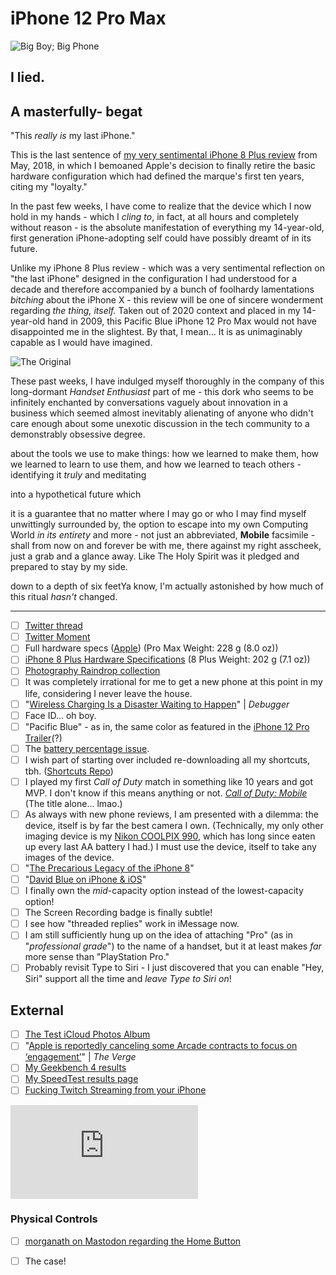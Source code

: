 # iPhone 12 Pro Max

![Big Boy; Big Phone](https://i.snap.as/KtqMF5Ky.jpg)

## I lied.

##  A masterfully- begat 

"This *really is* my last iPhone."

This is the last sentence of [my very sentimental iPhone 8 Plus review](https://bilge.world/iphone-8-plus-review) from May, 2018, in which I bemoaned Apple's decision to finally retire the basic hardware configuration which had defined the marque's first ten years, citing my "loyalty." 

In the past few weeks, I have come to realize that the device which I now hold in my hands - which I *cling to*, in fact, at all hours and completely without reason - is the absolute manifestation of everything my 14-year-old, first generation iPhone-adopting self could have possibly dreamt of in its future.

Unlike my iPhone 8 Plus review - which was a very sentimental reflection on "the last iPhone" designed in the configuration I had understood for a decade and therefore accompanied by a bunch of foolhardy lamentations *bitching* about the iPhone X - this review will be one of sincere wonderment regarding *the thing, itself.* Taken out of 2020 context and placed in my 14-year-old hand in 2009, this Pacific Blue iPhone 12 Pro Max would not have disappointed me in the slightest. By that, I mean... It is as unimaginably capable as I would have imagined. 

![The Original](https://i.snap.as/Ep06W6A9.jpg)

These past weeks, I have indulged myself thoroughly in the company of this long-dormant *Handset Enthusiast* part of me - this dork who seems to be infinitely enchanted by conversations vaguely about innovation in a business which seemed almost inevitably alienating of anyone who didn't care enough about some unexotic discussion in the tech community to a demonstrably obsessive degree.

about the tools we use to make things: how we learned to make them, how we learned to learn to use them, and how we learned to teach others - identifying it *truly* and meditating 

 into a hypothetical future which 





it is a guarantee that no matter where I may go or who I may find myself unwittingly surrounded by, the option to escape into my own Computing World *in its entirety* and more - not just an abbreviated, **Mobile** facsimile - shall from now on and forever be with me, there against my right asscheek, just a grab and a glance away. Like The Holy Spirit was it pledged and prepared to stay by my side.

down to a depth of six feetYa know, I'm actually astonished by how much of this ritual *hasn't* changed.

---

- [ ] [Twitter thread](https://twitter.com/NeoYokel/status/1335313244949508101)
- [ ] [Twitter Moment](https://twitter.com/i/events/1335684188654231552?s=20)
- [ ] Full hardware specs ([Apple](https://www.apple.com/iphone-12-pro/specs/)) (Pro Max Weight: 228 g (8.0 oz))
- [ ] [iPhone 8 Plus Hardware Specifications](https://support.apple.com/kb/SP768?locale=en_US) (8 Plus Weight: 202 g (7.1 oz))
- [ ] [Photography Raindrop collection](https://raindrop.io/collection/15007128)
- [ ] It was completely irrational for me to get a new phone at this point in my life, considering I never leave the house.
- [ ] "[Wireless Charging Is a Disaster Waiting to Happen](https://debugger.medium.com/wireless-charging-is-a-disaster-waiting-to-happen-48afdde70ed9)" | *Debugger*
- [ ] Face ID... oh boy.
- [ ] "Pacific Blue" - as in, the same color as featured in the [iPhone 12 Pro Trailer](https://youtu.be/cnXapYkboRQ)(?)
- [ ] The [battery percentage issue](https://www.imore.com/how-get-battery-percentage-your-iphone-x).
- [ ] I wish part of starting over included re-downloading all my shortcuts, tbh. ([Shortcuts Repo](https://github.com/extratone/shortcuts))
- [ ] I played my first *Call of Duty* match in something like 10 years and got MVP. I don't know if this means anything or not. [*Call of Duty: Mobile*](https://apps.apple.com/us/app/call-of-duty-mobile/id1287282214) (The title alone... lmao.)
- [ ] As always with new phone reviews, I am presented with a dilemma: the device, itself is by far the best camera I own. (Technically, my only other imaging device is my [Nikon COOLPIX 990](https://www.flickr.com/gp/davidblue/V861Vx), which has long since eaten up every last AA battery I had.) I must use the device, itself to take any images of the device.
- [ ] "[The Precarious Legacy of the iPhone 8](https://bilge.world/iphone-8-plus-review)" 
- [ ] "[David Blue on iPhone & iOS](https://bit.ly/dbipwiki)"
- [ ] I finally own the *mid*-capacity option instead of the lowest-capacity option!
- [ ] The Screen Recording badge is finally subtle! 
- [ ] I see how "threaded replies" work in iMessage now.
- [ ] I am still sufficiently hung up on the idea of attaching "Pro" (as in "*professional grade*") to the name of a handset, but it at least makes *far* more sense than "PlayStation Pro."
- [ ] Probably revisit Type to Siri - I just discovered that you can enable "Hey, Siri" support all the time and *leave Type to Siri on*!

## External

- [ ] [The Test iCloud Photos Album](https://bit.ly/12bbbp)
- [ ] "[Apple is reportedly canceling some Arcade contracts to focus on ‘engagement’](https://www.theverge.com/2020/6/30/21308657/apple-arcade-canceling-games-subscription-service-engagement)" | *The Verge*
- [ ] [My Geekbench 4 results](https://browser.geekbench.com/v4/cpu/15929025)
- [ ] [My SpeedTest results page](https://www.speedtest.net/results?sh=889e0d5b2307328d5161bcee81bc6a75)
- [ ] [Fucking Twitch Streaming from your iPhone](https://www.twitch.tv/videos/830771152)

<iframe width="auto" height="auto" src="https://www.youtube.com/embed/6mvt_aAPyhw?controls=0" frameborder="0" allow="accelerometer; autoplay; clipboard-write; encrypted-media; gyroscope; picture-in-picture" allowfullscreen></iframe>

### Physical Controls

- [ ] [morganath on Mastodon regarding the Home Button](https://social.tchncs.de/@morganth/105330295770710815)
- [ ] The case!

